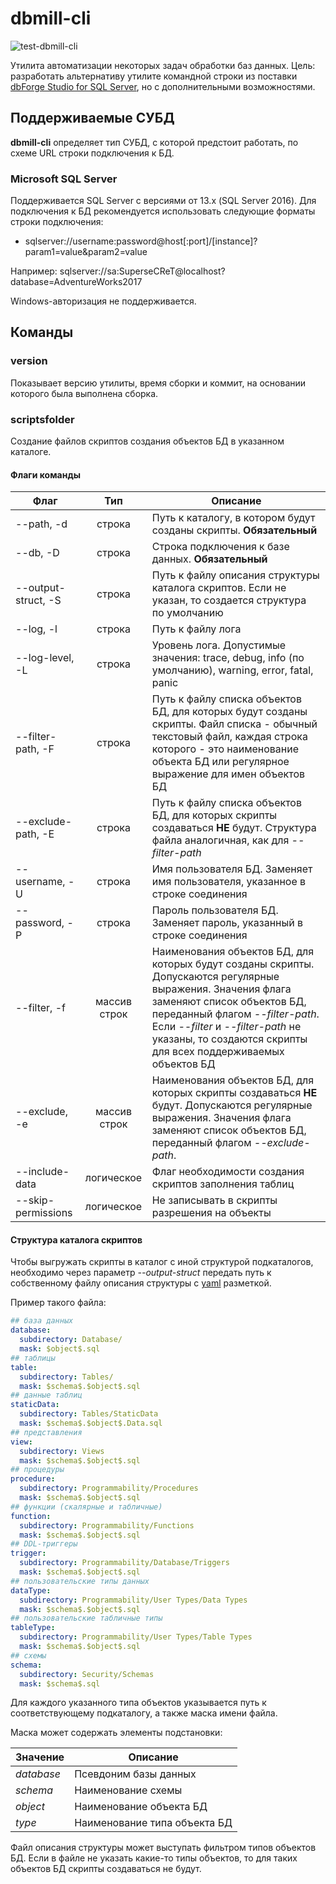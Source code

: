 # dbmill-cli

![test-dbmill-cli](https://github.com/vitpelekhaty/dbmill-cli/workflows/test-dbmill-cli/badge.svg?branch=master)

Утилита автоматизации некоторых задач обработки баз данных. Цель: разработать альтернативу утилите командной строки из поставки [dbForge Studio for SQL Server](https://www.devart.com/dbforge/sql/studio/), но с дополнительными возможностями.

## Поддерживаемые СУБД

**dbmill-cli** определяет тип СУБД, с которой предстоит работать, по схеме URL строки подключения к БД. 

### Microsoft SQL Server

Поддерживается SQL Server  с версиями от 13.х (SQL Server 2016). Для подключения к БД рекомендуется использовать следующие форматы строки подключения:

* sqlserver://username:password@host[:port]/[instance]?param1=value&param2=value

Например: sqlserver://sa:SuperseCReT@localhost?database=AdventureWorks2017

Windows-авторизация не поддерживается.

## Команды

### version

Показывает версию утилиты, время сборки и коммит, на основании которого была выполнена сборка.

### scriptsfolder

Создание файлов скриптов создания объектов БД в указанном каталоге. 

#### Флаги команды

| Флаг                |     Тип      | Описание                                                     |
| ------------------- | :----------: | ------------------------------------------------------------ |
| --path, -d          |    строка    | Путь к каталогу, в котором будут созданы скрипты. **Обязательный** |
| --db, -D            |    строка    | Строка подключения к базе данных. **Обязательный**           |
| --output-struct, -S |    строка    | Путь к файлу описания структуры каталога скриптов. Если не указан, то создается структура по умолчанию |
| --log, -l           |    строка    | Путь к файлу лога                                            |
| --log-level, -L     |    строка    | Уровень лога. Допустимые значения: trace, debug, info (по умолчанию), warning, error, fatal, panic |
| --filter-path, -F   |    строка    | Путь к файлу списка объектов БД, для которых будут созданы скрипты. Файл списка - обычный текстовый файл, каждая строка которого - это наименование объекта БД или регулярное выражение для имен объектов БД |
| --exclude-path, -E  |    строка    | Путь к файлу списка объектов БД, для которых скрипты создаваться **НЕ** будут. Структура файла аналогичная, как для *--filter-path* |
| --username, -U      |    строка    | Имя пользователя БД. Заменяет имя пользователя, указанное в строке соединения |
| --password, -P      |    строка    | Пароль пользователя БД. Заменяет пароль, указанный в строке соединения |
| --filter, -f        | массив строк | Наименования объектов БД, для которых будут созданы скрипты. Допускаются регулярные выражения. Значения флага заменяют список объектов БД, переданный флагом *--filter-path*. Если *--filter* и *--filter-path* не указаны, то создаются скрипты для всех поддерживаемых объектов БД |
| --exclude, -e       | массив строк | Наименования объектов БД, для которых скрипты создаваться **НЕ** будут. Допускаются регулярные выражения. Значения флага заменяют список объектов БД, переданный флагом *--exclude-path*. |
| --include-data      |  логическое  | Флаг необходимости создания скриптов заполнения таблиц       |
| --skip-permissions  |  логическое  | Не записывать в скрипты разрешения на объекты                |

#### Структура каталога скриптов

Чтобы выгружать скрипты в каталог с иной структурой подкаталогов, необходимо через параметр *--output-struct* передать путь к собственному файлу описания структуры c [yaml](https://yaml.org/) разметкой. 

Пример такого файла:

```yaml
## база данных
database:
  subdirectory: Database/
  mask: $object$.sql
## таблицы
table:
  subdirectory: Tables/
  mask: $schema$.$object$.sql
## данные таблиц
staticData:
  subdirectory: Tables/StaticData
  mask: $schema$.$object$.Data.sql
## представления
view:
  subdirectory: Views
  mask: $schema$.$object$.sql
## процедуры
procedure:
  subdirectory: Programmability/Procedures
  mask: $schema$.$object$.sql
## функции (скалярные и табличные)
function:
  subdirectory: Programmability/Functions
  mask: $schema$.$object$.sql
## DDL-триггеры
trigger:
  subdirectory: Programmability/Database/Triggers
  mask: $schema$.$object$.sql
## пользовательские типы данных
dataType:
  subdirectory: Programmability/User Types/Data Types
  mask: $schema$.$object$.sql
## пользовательские табличные типы
tableType:
  subdirectory: Programmability/User Types/Table Types
  mask: $schema$.$object$.sql
## схемы
schema:
  subdirectory: Security/Schemas
  mask: $schema$.sql
```

Для каждого указанного типа объектов указывается путь к соответствующему подкаталогу, а также маска имени файла. 

Маска может содержать элементы подстановки:

| Значение   | Описание                     |
| ---------- | ---------------------------- |
| $database$ | Псевдоним базы данных        |
| $schema$   | Наименование схемы           |
| $object$   | Наименование объекта БД      |
| $type$     | Наименование типа объекта БД |

Файл описания структуры может выступать фильтром типов объектов БД. Если в файле не указать какие-то типы объектов, то для таких объектов БД скрипты создаваться не будут.
